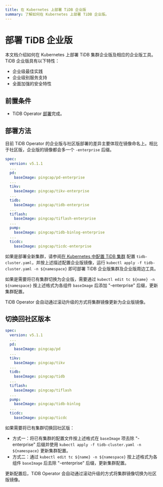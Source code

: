 ```yaml
---
title: 在 Kubernetes 上部署 TiDB 企业版
summary: 了解如何在 Kubernetes 上部署 TiDB 企业版。
---
```


# 部署 TiDB 企业版

本文档介绍如何在 Kubernetes 上部署 TiDB 集群企业版及相应的企业版工具。TiDB 企业版具有以下特性：

* 企业级最佳实践
* 企业级别服务支持
* 全面加强的安全特性

## 前置条件

* TiDB Operator [部署](deploy-tidb-operator.md)完成。

## 部署方法

目前 TiDB Operator 的企业版与社区版部署的差异主要体现在镜像命名上。相比于社区版，企业版的镜像都会多一个 `-enterprise` 后缀。

```yaml
spec:
  version: v5.1.1
  ...
  pd:
    baseImage: pingcap/pd-enterprise
  ...
  tikv:
    baseImage: pingcap/tikv-enterprise
  ...
  tidb:
    baseImage: pingcap/tidb-enterprise
  ...
  tiflash:
    baseImage: pingcap/tiflash-enterprise
  ...
  pump:
    baseImage: pingcap/tidb-binlog-enterprise
  ...
  ticdc:
    baseImage: pingcap/ticdc-enterprise
```

如果是部署全新集群，请参阅[在 Kubernetes 中配置 TiDB 集群](configure-a-tidb-cluster.md) 配置 `tidb-cluster.yaml`，并按上述描述配置企业版镜像，运行 `kubectl apply -f tidb-cluster.yaml -n ${namespace}` 即可部署 TiDB 企业版集群及企业版周边工具。

如果是需要将已有集群切换为企业版，需要通过 `kubectl edit tc ${name} -n ${namespace}` 按上述格式为各组件 `baseImage` 后添加 "-enterprise" 后缀，更新集群配置。

TiDB Operator 会自动通过滚动升级的方式将集群镜像更新为企业版镜像。

## 切换回社区版本

```yaml
spec:
  version: v5.1.1
  ...
  pd:
    baseImage: pingcap/pd
  ...
  tikv:
    baseImage: pingcap/tikv
  ...
  tidb:
    baseImage: pingcap/tidb
  ...
  tiflash:
    baseImage: pingcap/tiflash
  ...
  pump:
    baseImage: pingcap/tidb-binlog
  ...
  ticdc:
    baseImage: pingcap/ticdc
```

如果需要将已有集群切换回社区版：

* 方式一：将已有集群的配置文件按上述格式在 `baseImage` 项去除 "-enterprise" 后缀并使用 `kubectl apply -f tidb-cluster.yaml -n ${namespace}` 更新集群配置。
* 方式二：通过 `kubectl edit tc ${name} -n ${namespace}` 按上述格式为各组件 `baseImage` 后去除 "-enterprise" 后缀，更新集群配置。

更新配置后，TiDB Operator 会自动通过滚动升级的方式将集群镜像切换为社区版镜像。
